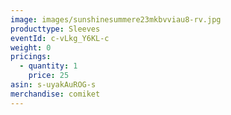 ```yaml
---
image: images/sunshinesummere23mkbvviau8-rv.jpg
producttype: Sleeves
eventId: c-vLkg_Y6KL-c
weight: 0
pricings:
  - quantity: 1
    price: 25
asin: s-uyakAuROG-s
merchandise: comiket
---
```

